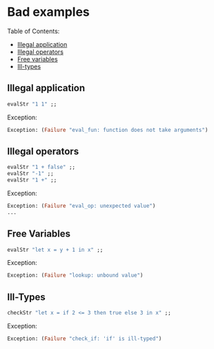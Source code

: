 # Bad examples

Table of Contents:
* [Illegal application](#illegal-application)
* [Illegal operators](#illegal-operators)
* [Free variables](#free-variables)
* [Ill-types](#ill-types)

## Illegal application
```ocaml
evalStr "1 1" ;;
```
Exception:
```ocaml
Exception: (Failure "eval_fun: function does not take arguments")
```

## Illegal operators
```ocaml
evalStr "1 + false" ;;
evalStr "-1" ;;
evalStr "1 +" ;;
```
Exception:
```ocaml
Exception: (Failure "eval_op: unexpected value")
...
```

## Free Variables
```ocaml
evalStr "let x = y + 1 in x" ;;
```
Exception:
```ocaml
Exception: (Failure "lookup: unbound value")
```

## Ill-Types
```ocaml
checkStr "let x = if 2 <= 3 then true else 3 in x" ;;
```
Exception:
```ocaml
Exception: (Failure "check_if: 'if' is ill-typed")
```

